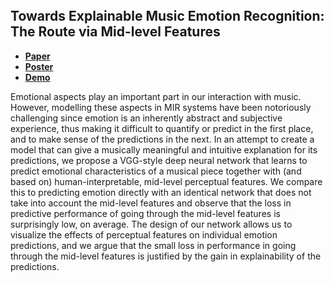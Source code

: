 
<br>
<br>
<br>


## Towards Explainable Music Emotion Recognition: The Route via Mid-level Features

<ul class="downloads">
  <li><a href="https://arxiv.org/abs/1907.03572"><strong>Paper</strong></a></li>
  <li><a href="#"><strong>Poster</strong></a></li>
  <li><a href="https://shreyanc.github.io/ismir_example.html"><strong>Demo</strong></a></li>
 </ul>

Emotional aspects play an important part in our interaction with music. However, modelling these aspects in MIR systems have been notoriously challenging since emotion is an inherently abstract and subjective experience, thus making it difficult to quantify or predict in the first place, and to make sense of the predictions in the next. In an attempt to create a model that can give a musically meaningful and intuitive explanation for its predictions, we propose a VGG-style deep neural network that learns to predict emotional characteristics of a musical piece together with (and based on) human-interpretable, mid-level perceptual features. We compare this to predicting emotion directly with an identical network that does not take into account the mid-level features and observe that the loss in predictive performance of going through the mid-level features is surprisingly low, on average. The design of our network allows us to visualize the effects of perceptual features on individual emotion predictions, and we argue that the small loss in performance in going through the mid-level features is justified by the gain in explainability of the predictions.